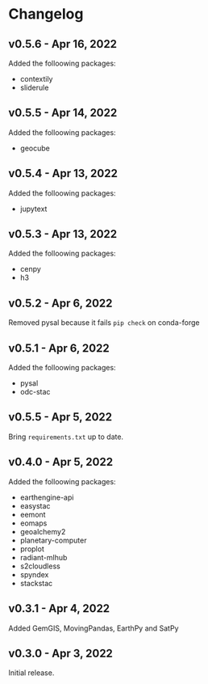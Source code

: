 # Changelog

## v0.5.6 - Apr 16, 2022

Added the folloowing packages:

-   contextily
-   sliderule

## v0.5.5 - Apr 14, 2022

Added the folloowing packages:

-   geocube

## v0.5.4 - Apr 13, 2022

Added the folloowing packages:

-   jupytext

## v0.5.3 - Apr 13, 2022

Added the folloowing packages:

-   cenpy
-   h3

## v0.5.2 - Apr 6, 2022

Removed pysal because it fails `pip check` on conda-forge

## v0.5.1 - Apr 6, 2022

Added the folloowing packages:

-   pysal
-   odc-stac

## v0.5.5 - Apr 5, 2022

Bring `requirements.txt` up to date.

## v0.4.0 - Apr 5, 2022

Added the folloowing packages:

-   earthengine-api
-   easystac
-   eemont
-   eomaps
-   geoalchemy2
-   planetary-computer
-   proplot
-   radiant-mlhub
-   s2cloudless
-   spyndex
-   stackstac

## v0.3.1 - Apr 4, 2022

Added GemGIS, MovingPandas, EarthPy and SatPy

## v0.3.0 - Apr 3, 2022

Initial release.
